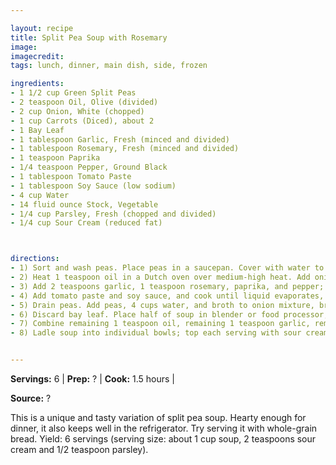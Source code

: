 ```yaml
---

layout: recipe
title: Split Pea Soup with Rosemary
image: 
imagecredit: 
tags: lunch, dinner, main dish, side, frozen

ingredients:
- 1 1/2 cup Green Split Peas
- 2 teaspoon Oil, Olive (divided)
- 2 cup Onion, White (chopped)
- 1 cup Carrots (Diced), about 2
- 1 Bay Leaf
- 1 tablespoon Garlic, Fresh (minced and divided)
- 1 tablespoon Rosemary, Fresh (minced and divided)
- 1 teaspoon Paprika
- 1/4 teaspoon Pepper, Ground Black
- 1 tablespoon Tomato Paste
- 1 tablespoon Soy Sauce (low sodium)
- 4 cup Water
- 14 fluid ounce Stock, Vegetable
- 1/4 cup Parsley, Fresh (chopped and divided)
- 1/4 cup Sour Cream (reduced fat)



directions:
- 1) Sort and wash peas. Place peas in a saucepan. Cover with water to 2 inches above peas; set aside. 
- 2) Heat 1 teaspoon oil in a Dutch oven over medium-high heat. Add onion, carrot, and bay leaf, and sauté 5 minutes, stirring frequently. 
- 3) Add 2 teaspoons garlic, 1 teaspoon rosemary, paprika, and pepper; cook 3 minutes. 
- 4) Add tomato paste and soy sauce, and cook until liquid evaporates, scraping pan to loosen browned bits. 
- 5) Drain peas. Add peas, 4 cups water, and broth to onion mixture, bring to a boil. Cover, reduce heat to medium-low, and simmer 1 hour, stirring often. 
- 6) Discard bay leaf. Place half of soup in blender or food processor; process until smooth. Pour puréed soup into a bowl. Repeat procedure with remaining soup. 
- 7) Combine remaining 1 teaspoon oil, remaining 1 teaspoon garlic, remaining 2 teaspoons rosemary, and 3 tablespoons parsley; stir into soup. 
- 8) Ladle soup into individual bowls; top each serving with sour cream and remaining 1 tablespoon parsley. 


---
```


**Servings:** 6 | **Prep:** ? | **Cook:** 1.5 hours | 

**Source:** ?

This is a unique and tasty variation of split pea soup. Hearty enough for dinner, it also keeps well in the refrigerator. Try serving it with whole-grain bread. Yield: 6 servings (serving size: about 1 cup soup, 2 teaspoons sour cream and 1/2 teaspoon parsley).
